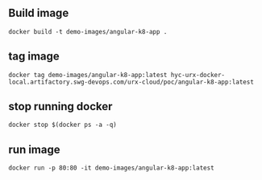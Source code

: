 
## Build image

`docker build -t demo-images/angular-k8-app .`

## tag image

`docker tag demo-images/angular-k8-app:latest hyc-urx-docker-local.artifactory.swg-devops.com/urx-cloud/poc/angular-k8-app:latest`

## stop running docker

`docker stop $(docker ps -a -q)`

## run image
`docker run -p 80:80 -it demo-images/angular-k8-app:latest`
